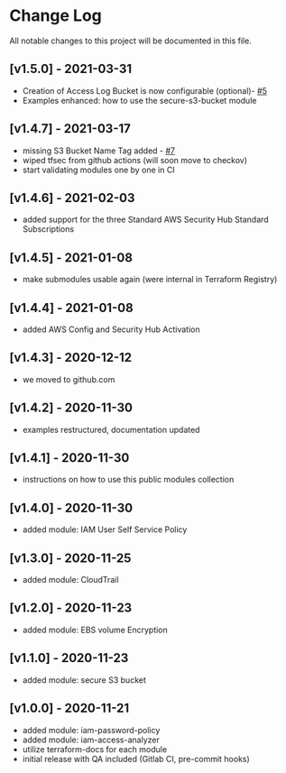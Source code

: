 # Change Log

All notable changes to this project will be documented in this file.

<a name="v1.5.0"></a>
## [v1.5.0] - 2021-03-31

- Creation of Access Log Bucket is now configurable (optional)- [#5](https://github.com/centriascolocation/terraform-aws-security/issues/5)
- Examples enhanced: how to use the secure-s3-bucket module

<a name="v1.4.7"></a>
## [v1.4.7] - 2021-03-17

- missing S3 Bucket Name Tag added - [#7](https://github.com/centriascolocation/terraform-aws-security/issues/7)
- wiped tfsec from github actions (will soon move to checkov)
- start validating modules one by one in CI

<a name="v1.4.6"></a>
## [v1.4.6] - 2021-02-03

- added support for the three Standard AWS Security Hub Standard Subscriptions

<a name="v1.4.5"></a>
## [v1.4.5] - 2021-01-08

- make submodules usable again (were internal in Terraform Registry)

<a name="v1.4.4"></a>
## [v1.4.4] - 2021-01-08

- added AWS Config and Security Hub Activation

<a name="v1.4.3"></a>
## [v1.4.3] - 2020-12-12

- we moved to github.com

<a name="v1.4.2"></a>
## [v1.4.2] - 2020-11-30

- examples restructured, documentation updated

<a name="v1.4.1"></a>
## [v1.4.1] - 2020-11-30

- instructions on how to use this public modules collection

<a name="v1.4.0"></a>
## [v1.4.0] - 2020-11-30

- added module: IAM User Self Service Policy

<a name="v1.3.0"></a>
## [v1.3.0] - 2020-11-25

- added module: CloudTrail

<a name="v1.2.0"></a>
## [v1.2.0] - 2020-11-23

- added module: EBS volume Encryption

<a name="v1.1.0"></a>
## [v1.1.0] - 2020-11-23

- added module: secure S3 bucket

<a name="v1.0.0"></a>
## [v1.0.0] - 2020-11-21

- added module: iam-password-policy
- added module: iam-access-analyzer
- utilize terraform-docs for each module
- initial release with QA included (Gitlab CI, pre-commit hooks)
